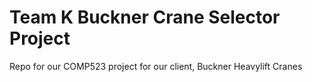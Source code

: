 # Team K Buckner Crane Selector Project

Repo for our COMP523 project for our client, Buckner Heavylift Cranes 

